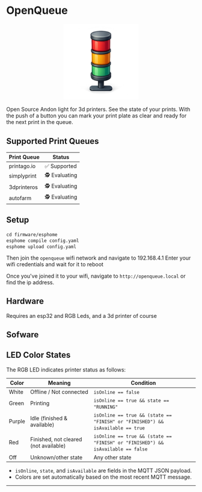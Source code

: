 # OpenQueue

<p align="center">
  <img src="images/logo.png" alt="OpenQueue Logo" width="200"/>
</p>

Open Source Andon light for 3d printers. 
See the state of your prints. With the push of a button you can mark your print plate as clear and ready for the next print in the queue. 

## Supported Print Queues

| Print Queue     | Status        |
|-----------------|--------------|
| printago.io     | ✅ Supported  |
| simplyprint     | 🕵️ Evaluating |
| 3dprinteros     | 🕵️ Evaluating |
| autofarm        | 🕵️ Evaluating |

## Setup

```
cd firmware/esphome
esphome compile config.yaml
esphome upload config.yaml
```

Then join the `openqueue` wifi network and navigate to 192.168.4.1
Enter your wifi credentials and wait for it to reboot

Once you've joined it to your wifi, navigate to `http://openqueue.local` or find the ip address. 

## Hardware

Requires an esp32 and RGB Leds, and a 3d printer of course

## Sofware

## LED Color States

The RGB LED indicates printer status as follows:

| Color   | Meaning                                      | Condition                                                                 |
|---------|----------------------------------------------|--------------------------------------------------------------------------|
| White   | Offline / Not connected                     | `isOnline == false`                                                      |
| Green   | Printing                                    | `isOnline == true && state == "RUNNING"`                                |
| Purple  | Idle (finished & available)                 | `isOnline == true && (state == "FINISH" or "FINISHED") && isAvailable == true` |
| Red     | Finished, not cleared (not available)       | `isOnline == true && (state == "FINISH" or "FINISHED") && isAvailable == false` |
| Off     | Unknown/other state                         | Any other state                                                          |

- `isOnline`, `state`, and `isAvailable` are fields in the MQTT JSON payload.
- Colors are set automatically based on the most recent MQTT message.

---

